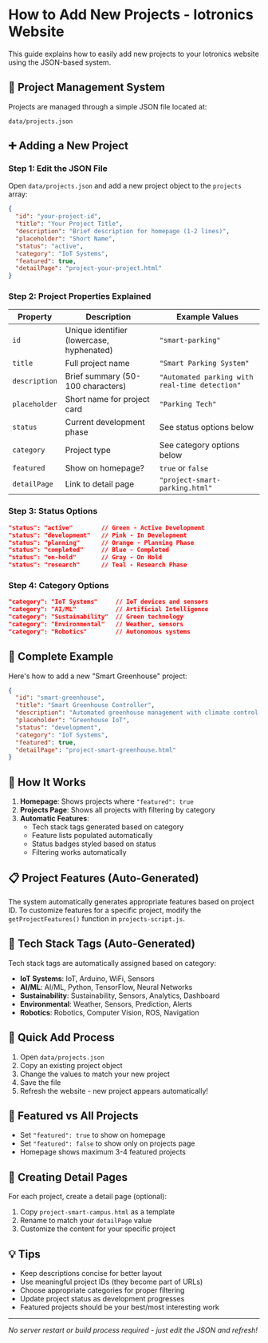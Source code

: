 # How to Add New Projects - Iotronics Website

This guide explains how to easily add new projects to your Iotronics website using the JSON-based system.

## 📁 Project Management System

Projects are managed through a simple JSON file located at:
```
data/projects.json
```

## ➕ Adding a New Project

### Step 1: Edit the JSON File

Open `data/projects.json` and add a new project object to the `projects` array:

```json
{
  "id": "your-project-id",
  "title": "Your Project Title",
  "description": "Brief description for homepage (1-2 lines)",
  "placeholder": "Short Name",
  "status": "active",
  "category": "IoT Systems",
  "featured": true,
  "detailPage": "project-your-project.html"
}
```

### Step 2: Project Properties Explained

| Property | Description | Example Values |
|----------|-------------|----------------|
| `id` | Unique identifier (lowercase, hyphenated) | `"smart-parking"` |
| `title` | Full project name | `"Smart Parking System"` |
| `description` | Brief summary (50-100 characters) | `"Automated parking with real-time detection"` |
| `placeholder` | Short name for project card | `"Parking Tech"` |
| `status` | Current development phase | See status options below |
| `category` | Project type | See category options below |
| `featured` | Show on homepage? | `true` or `false` |
| `detailPage` | Link to detail page | `"project-smart-parking.html"` |

### Step 3: Status Options

```json
"status": "active"        // Green - Active Development
"status": "development"   // Pink - In Development  
"status": "planning"      // Orange - Planning Phase
"status": "completed"     // Blue - Completed
"status": "on-hold"       // Gray - On Hold
"status": "research"      // Teal - Research Phase
```

### Step 4: Category Options

```json
"category": "IoT Systems"     // IoT devices and sensors
"category": "AI/ML"           // Artificial Intelligence
"category": "Sustainability"  // Green technology
"category": "Environmental"   // Weather, sensors
"category": "Robotics"        // Autonomous systems
```

## 📝 Complete Example

Here's how to add a new "Smart Greenhouse" project:

```json
{
  "id": "smart-greenhouse",
  "title": "Smart Greenhouse Controller",
  "description": "Automated greenhouse management with climate control and crop monitoring.",
  "placeholder": "Greenhouse IoT",
  "status": "development",
  "category": "IoT Systems",
  "featured": true,
  "detailPage": "project-smart-greenhouse.html"
}
```

## 🔄 How It Works

1. **Homepage**: Shows projects where `"featured": true`
2. **Projects Page**: Shows all projects with filtering by category
3. **Automatic Features**: 
   - Tech stack tags generated based on category
   - Feature lists populated automatically
   - Status badges styled based on status
   - Filtering works automatically

## 📋 Project Features (Auto-Generated)

The system automatically generates appropriate features based on project ID. To customize features for a specific project, modify the `getProjectFeatures()` function in `projects-script.js`.

## 🎨 Tech Stack Tags (Auto-Generated)

Tech stack tags are automatically assigned based on category:
- **IoT Systems**: IoT, Arduino, WiFi, Sensors
- **AI/ML**: AI/ML, Python, TensorFlow, Neural Networks  
- **Sustainability**: Sustainability, Sensors, Analytics, Dashboard
- **Environmental**: Weather, Sensors, Prediction, Alerts
- **Robotics**: Robotics, Computer Vision, ROS, Navigation

## 🚀 Quick Add Process

1. Open `data/projects.json`
2. Copy an existing project object
3. Change the values to match your new project
4. Save the file
5. Refresh the website - new project appears automatically!

## 📱 Featured vs All Projects

- Set `"featured": true` to show on homepage
- Set `"featured": false` to show only on projects page
- Homepage shows maximum 3-4 featured projects

## 🔗 Creating Detail Pages

For each project, create a detail page (optional):
1. Copy `project-smart-campus.html` as a template
2. Rename to match your `detailPage` value
3. Customize the content for your specific project

## 💡 Tips

- Keep descriptions concise for better layout
- Use meaningful project IDs (they become part of URLs)
- Choose appropriate categories for proper filtering
- Update project status as development progresses
- Featured projects should be your best/most interesting work

---

*No server restart or build process required - just edit the JSON and refresh!*
